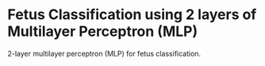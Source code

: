 # Fetus Classification using 2 layers of Multilayer Perceptron (MLP)
2-layer multilayer perceptron (MLP) for fetus classification.
